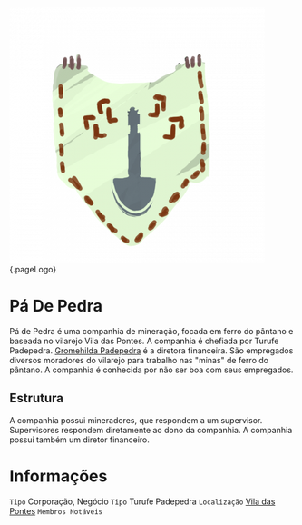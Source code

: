 <!-- TITLE: Pá De Pedra -->
<!-- SUBTITLE: Visão geral sobre Pá De Pedra -->
![009 C 050 Deb 8947 F 3 Da 38 F 101 Ce 4 B 76 C 6](/uploads/simbolos/009-c-050-deb-8947-f-3-da-38-f-101-ce-4-b-76-c-6.png "009 C 050 Deb 8947 F 3 Da 38 F 101 Ce 4 B 76 C 6"){.pageLogo}
# Pá De Pedra
Pá de Pedra é uma companhia de mineração, focada em ferro do pântano e baseada no vilarejo Vila das Pontes. A companhia é chefiada por Turufe Padepedra. [Gromehilda Padepedra]() é a diretora financeira. São empregados diversos moradores do vilarejo para trabalho nas "minas" de ferro do pântano. A companhia é conhecida por não ser boa com seus empregados.

## Estrutura
A companhia possui mineradores, que respondem a um supervisor. Supervisores respondem diretamente ao dono da companhia. A companhia possui também um diretor financeiro.

# Informações
`Tipo` Corporação, Negócio
`Tipo` Turufe Padepedra
`Localização` [Vila das Pontes]()
`Membros Notáveis`
